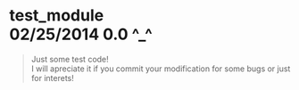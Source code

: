 **test_module**  
02/25/2014
 0.0  ^_^
===========

>Just some test code!  
I will apreciate it if you commit your modification for some bugs or just for interets!
